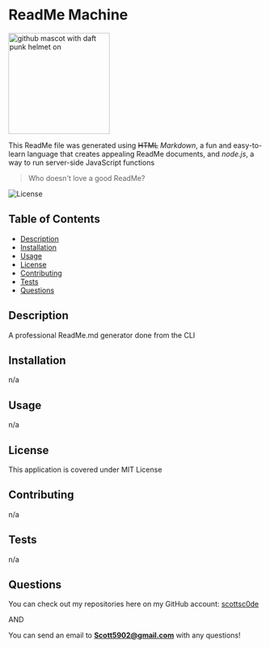 # ReadMe Machine

<img src="https://octodex.github.com/images/daftpunktocat-thomas.gif" alt="github mascot with daft punk helmet on" width="200"/>

This ReadMe file was generated using ~~HTML~~ _Markdown_, a fun and easy-to-learn language that creates appealing ReadMe documents, and _node.js_, a way to run server-side JavaScript functions
> Who doesn't love a good ReadMe?

![License](https://img.shields.io/badge/License-MIT-yellow.svg)

## Table of Contents

- [Description](#description-id)
- [Installation](#installation-id)
- [Usage](#usage-id)
- [License](#license-id)
- [Contributing](#contributing-id)
- [Tests](#tests-id)
- [Questions](#questions-id)

## <a id="description-id"></a>Description
A professional ReadMe.md generator done from the CLI
   
## <a id="installation-id"></a>Installation
n/a
    
## <a id="usage-id"></a>Usage
n/a

## <a id="license-id"></a>License
This application is covered under MIT License
    
## <a id="contributing-id"></a>Contributing
n/a
    
## <a id="tests-id"></a>Tests
n/a

## <a id="questions-id"></a>Questions
You can check out my repositories here on my GitHub account: 
<a href="https://github.com/scottsc0de">scottsc0de</a>

AND

You can send an email to **Scott5902@gmail.com** with any questions!